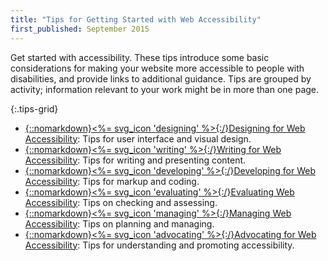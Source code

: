 ```yaml
---
title: "Tips for Getting Started with Web Accessibility"
first_published: September 2015
---
```


Get started with accessibility. These tips introduce some basic considerations for making your website more accessible to people with disabilities, and provide links to additional guidance. Tips are grouped by activity; information relevant to your work might be in more than one page.

{:.tips-grid}
* [{::nomarkdown}<%= svg_icon 'designing' %>{:/}<span>Designing</span> for Web Accessibility](designing.html)<span class="visuallyhidden">: </span>Tips for user interface and visual design.
* [{::nomarkdown}<%= svg_icon 'writing' %>{:/}<span>Writing</span> for Web Accessibility](writing.html)<span class="visuallyhidden">: </span>Tips for writing and presenting content.
* [{::nomarkdown}<%= svg_icon 'developing' %>{:/}<span>Developing</span> for Web Accessibility](developing.html)<span class="visuallyhidden">: </span>Tips for markup and coding.
* [{::nomarkdown}<%= svg_icon 'evaluating' %>{:/}<span>Evaluating</span> Web Accessibility](evaluating.html)<span class="visuallyhidden">: </span>Tips on checking and assessing.
* [{::nomarkdown}<%= svg_icon 'managing' %>{:/}<span>Managing</span> Web Accessibility](managing.html)<span class="visuallyhidden">: </span>Tips on planning and managing. 
* [{::nomarkdown}<%= svg_icon 'advocating' %>{:/}<span>Advocating</span> for Web Accessibility](advocating.html)<span class="visuallyhidden">: </span>Tips for understanding and promoting accessibility.
